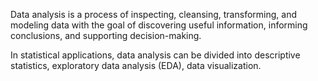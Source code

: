 Data analysis is a process of inspecting, cleansing, transforming, and modeling data with the goal of 
discovering useful information, informing conclusions, and supporting decision-making. <br>

In statistical applications, data analysis can be divided into descriptive statistics, exploratory data analysis (EDA), data visualization.
